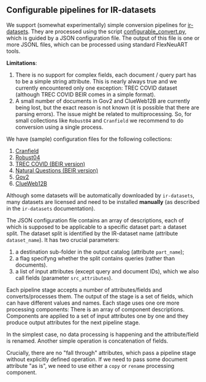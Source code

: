 ## Configurable pipelines for IR-datasets

We support (somewhat experimentally) simple conversion pipelines for [ir-datasets](https://ir-datasets.com/).
They are processed using the script [configurable_convert.py](configurable_convert.py),
which is guided by a JSON configuration file. 
The output of this file is one or more JSONL files, which can be processed using standard FlexNeuART tools.

**Limitations**: 
1. There is no support for complex fields, each document / query part has to be a simple string attribute. This is nearly always true and we currently encountered only one exception: TREC COVID dataset (although TREC COVID BEIR comes in a simple format).
2. A small number of documents in Gov2 and ClueWeb12B are currently being lost, but the exact reason is not known (it is possible that there are parsing errors). The issue might be related to multiprocessing. So, for small collections like `Robust04` and `Cranfield` we recommend to do conversion using a single process.

We have (sample) configuration files for the following collections:

1. [Cranfield](sample_configs/cranfield.json)
2. [Robust04](sample_configs/trec_robust04.json)
3. [TREC COVID (BEIR version)](sample_configs/beir_trec_covid_krovetz.json)
4. [Natural Questions (BEIR version)](sample_configs/beir_nq_krovetz.json)
5. [Gov2](sample_configs/gov2.json)
6. [ClueWeb12B](sample_configs/clueweb12-b13.json)
 
Although some datasets will be automatically downloaded by `ir-datasets`, 
many datasets are licensed and need to be installed **manually** (as described in the `ir-datasets` documentation).

The JSON configuration file contains an array of descriptions, each of which is supposed
to be applicable to a specific dataset part: a dataset split. 
The dataset split is identified by the IR-dataset name (attribute `dataset_name`).
It has two crucial parameters:
1. a destination sub-folder in the output catalog (attribute `part_name`);
2. a flag specifyng whether the split contains queries (rather than documents).
3. a list of input attributes (except query and document IDs), which we also call fields (parameter `src_attributes`).

Each pipeline stage accepts a number of attributes/fields and converts/processes them. 
The output of the stage is a set of fields, which can have different values and names.
Each stage uses one ore more processing components: There is an array of component descriptions.
Components are applied to a set of input attributes one by one and they produce
output attributes for the next pipeline stage.

In the simplest case,
no data processing is happening and the attribute/field is renamed.
Another simple operation is concatenation of fields.

Crucially, there are no "fall through" attributes, which pass a pipeline stage without explicitly defined operation. 
If we need to pass some document attribute "as is", we need to use either a `copy` or `rename`
processing component.

